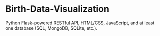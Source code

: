 # Birth-Data-Visualization
 Python Flask–powered RESTful API, HTML/CSS, JavaScript, and at least one database (SQL, MongoDB, SQLite, etc.).
